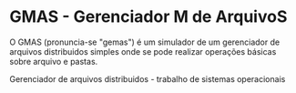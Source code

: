 GMAS - Gerenciador M de ArquivoS
====

O GMAS (pronuncia-se "gemas") é um simulador de um gerenciador de arquivos distribuidos simples onde se pode realizar operações básicas sobre arquivo e pastas.


Gerenciador de arquivos distribuidos - trabalho de sistemas operacionais
